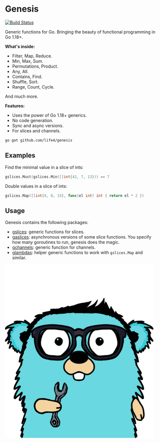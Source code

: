 # Genesis

[![Build Status](https://travis-ci.org/life4/genesis.svg?branch=master)](https://travis-ci.org/life4/genesis)

Generic functions for Go. Bringing the beauty of functional programming in Go 1.18+.

**What's inside:**

+ Filter, Map, Reduce.
+ Min, Max, Sum.
+ Permutations, Product.
+ Any, All.
+ Contains, Find.
+ Shuffle, Sort.
+ Range, Count, Cycle.

And much more.

**Features:**

+ Uses the power of Go 1.18+ generics.
+ No code generation.
+ Sync and async versions.
+ For slices and channels.

```bash
go get github.com/life4/genesis
```

## Examples

Find the minimal value in a slice of ints:

```go
gslices.Must(gslices.Min([]int{42, 7, 13})) == 7
```

Double values in a slice of ints:

```go
gslices.Map([]int{4, 8, 15}, func(el int) int { return el * 2 })
```

## Usage

Genesis contains the following packages:

+ [gslices](https://pkg.go.dev/github.com/life4/genesis/gslices): generic functions for slices.
+ [gaslices](https://pkg.go.dev/github.com/life4/genesis/gaslices): asynchronous versions of some slice functions. You specify how many goroutines to run, genesis does the magic.
+ [gchannels](https://pkg.go.dev/github.com/life4/genesis/gchannels): generic function for channels.
+ [glambdas](https://pkg.go.dev/github.com/life4/genesis/glambdas): helper generic functions to work with `gslices.Map` and similar.

![mascot image](./gopher.png)
